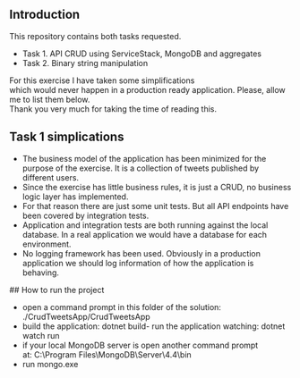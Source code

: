 ## Introduction

This repository contains both tasks requested.
- Task 1. API CRUD using ServiceStack, MongoDB and aggregates
- Task 2. Binary string manipulation

For this exercise I have taken some simplifications which would never happen in a production ready application. Please, allow me to list them below. Thank you very much for taking the time of reading this.

## Task 1 simplications

- The business model of the application has been minimized for the purpose of the exercise. It is a collection of tweets published by different users. 
- Since the exercise has little business rules, it is just a CRUD, no business logic layer has implemented.
- For that reason there are just some unit tests. But all API endpoints have been covered by integration tests.
- Application and integration tests are both running against the local database. In a real application we would have a database for each environment.  
- No logging framework has been used. Obviously in a production application we should log information of how the application is behaving.

## How to run the project
- open a command prompt in this folder of the solution: ./CrudTweetsApp/CrudTweetsApp
- build the application: dotnet build- run the application watching: dotnet watch run
- if your local MongoDB server is open another command prompt at: C:\Program Files\MongoDB\Server\4.4\bin
- run mongo.exe
